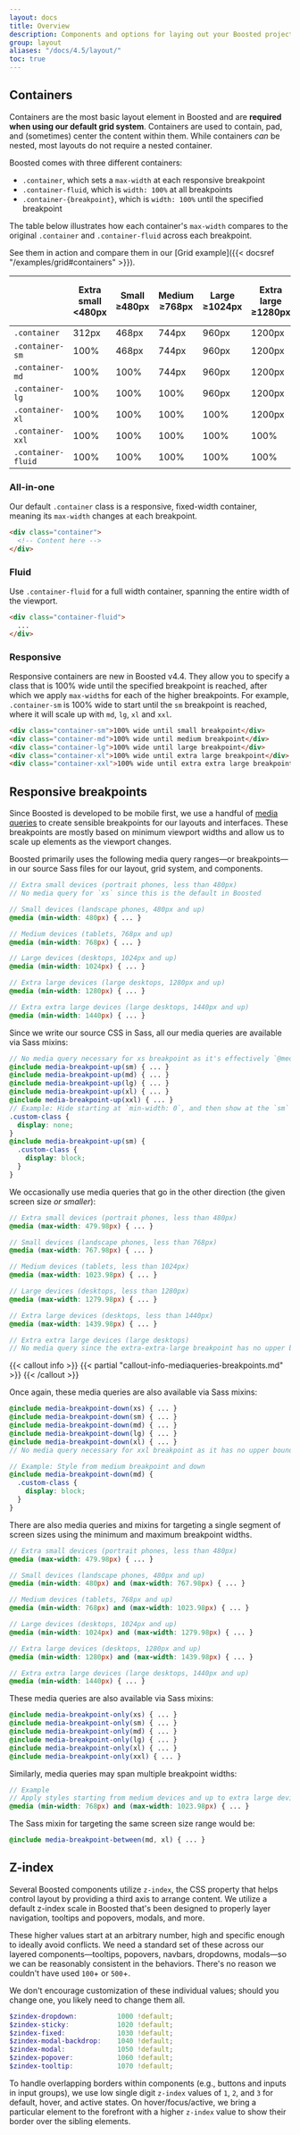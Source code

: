 ```yaml
---
layout: docs
title: Overview
description: Components and options for laying out your Boosted project, including wrapping containers, a powerful grid system, a flexible media object, and responsive utility classes.
group: layout
aliases: "/docs/4.5/layout/"
toc: true
---
```


## Containers

Containers are the most basic layout element in Boosted and are **required when using our default grid system**. Containers are used to contain, pad, and (sometimes) center the content within them. While containers *can* be nested, most layouts do not require a nested container.

Boosted comes with three different containers:

- `.container`, which sets a `max-width` at each responsive breakpoint
- `.container-fluid`, which is `width: 100%` at all breakpoints
- `.container-{breakpoint}`, which is `width: 100%` until the specified breakpoint

The table below illustrates how each container's `max-width` compares to the original `.container` and `.container-fluid` across each breakpoint.

See them in action and compare them in our [Grid example]({{< docsref "/examples/grid#containers" >}}).

<table class="table">
  <thead>
    <tr>
      <th></th>
      <th>
        Extra small<br>
        <span class="font-weight-normal">&lt;480px</span>
      </th>
      <th>
        Small<br>
        <span class="font-weight-normal">&ge;480px</span>
      </th>
      <th>
        Medium<br>
        <span class="font-weight-normal">&ge;768px</span>
      </th>
      <th>
        Large<br>
        <span class="font-weight-normal">&ge;1024px</span>
      </th>
      <th>
        Extra large<br>
        <span class="font-weight-normal">&ge;1280px</span>
      </th>
      <th>
        Extra Extra large<br>
        <span class="font-weight-normal">&ge;1440px</span>
      </th>
    </tr>
  </thead>
  <tbody>
    <tr>
      <td><code>.container</code></td>
      <td>312px</td>
      <td>468px</td>
      <td>744px</td>
      <td>960px</td>
      <td>1200px</td>
      <td>1320px</td>
    </tr>
    <tr>
      <td><code>.container-sm</code></td>
      <td class="text-muted">100%</td>
      <td>468px</td>
      <td>744px</td>
      <td>960px</td>
      <td>1200px</td>
      <td>1320px</td>
    </tr>
    <tr>
      <td><code>.container-md</code></td>
      <td class="text-muted">100%</td>
      <td class="text-muted">100%</td>
      <td>744px</td>
      <td>960px</td>
      <td>1200px</td>
      <td>1320px</td>
    </tr>
    <tr>
      <td><code>.container-lg</code></td>
      <td class="text-muted">100%</td>
      <td class="text-muted">100%</td>
      <td class="text-muted">100%</td>
      <td>960px</td>
      <td>1200px</td>
      <td>1320px</td>
    </tr>
    <tr>
      <td><code>.container-xl</code></td>
      <td class="text-muted">100%</td>
      <td class="text-muted">100%</td>
      <td class="text-muted">100%</td>
      <td class="text-muted">100%</td>
      <td>1200px</td>
      <td>1320px</td>
    </tr>
     <tr>
      <td><code>.container-xxl</code></td>
      <td class="text-muted">100%</td>
      <td class="text-muted">100%</td>
      <td class="text-muted">100%</td>
      <td class="text-muted">100%</td>
      <td class="text-muted">100%</td>
      <td>1320px</td>
    </tr>
    <tr>
      <td><code>.container-fluid</code></td>
      <td class="text-muted">100%</td>
      <td class="text-muted">100%</td>
      <td class="text-muted">100%</td>
      <td class="text-muted">100%</td>
      <td class="text-muted">100%</td>
      <td class="text-muted">100%</td>
    </tr>
  </tbody>
</table>

### All-in-one

Our default `.container` class is a responsive, fixed-width container, meaning its `max-width` changes at each breakpoint.

```html
<div class="container">
  <!-- Content here -->
</div>
```

### Fluid

Use `.container-fluid` for a full width container, spanning the entire width of the viewport.

```html
<div class="container-fluid">
  ...
</div>
```

### Responsive

Responsive containers are new in Boosted v4.4. They allow you to specify a class that is 100% wide until the specified breakpoint is reached, after which we apply `max-width`s for each of the higher breakpoints. For example, `.container-sm` is 100% wide to start until the `sm` breakpoint is reached, where it will scale up with `md`, `lg`, `xl` and `xxl`.

```html
<div class="container-sm">100% wide until small breakpoint</div>
<div class="container-md">100% wide until medium breakpoint</div>
<div class="container-lg">100% wide until large breakpoint</div>
<div class="container-xl">100% wide until extra large breakpoint</div>
<div class="container-xxl">100% wide until extra extra large breakpoint</div>
```

## Responsive breakpoints

Since Boosted is developed to be mobile first, we use a handful of [media queries](https://developer.mozilla.org/en-US/docs/Web/CSS/Media_Queries/Using_media_queries) to create sensible breakpoints for our layouts and interfaces. These breakpoints are mostly based on minimum viewport widths and allow us to scale up elements as the viewport changes.

Boosted primarily uses the following media query ranges—or breakpoints—in our source Sass files for our layout, grid system, and components.

```scss
// Extra small devices (portrait phones, less than 480px)
// No media query for `xs` since this is the default in Boosted

// Small devices (landscape phones, 480px and up)
@media (min-width: 480px) { ... }

// Medium devices (tablets, 768px and up)
@media (min-width: 768px) { ... }

// Large devices (desktops, 1024px and up)
@media (min-width: 1024px) { ... }

// Extra large devices (large desktops, 1280px and up)
@media (min-width: 1280px) { ... }

// Extra extra large devices (large desktops, 1440px and up)
@media (min-width: 1440px) { ... }
```

Since we write our source CSS in Sass, all our media queries are available via Sass mixins:

```scss
// No media query necessary for xs breakpoint as it's effectively `@media (min-width: 0) { ... }`
@include media-breakpoint-up(sm) { ... }
@include media-breakpoint-up(md) { ... }
@include media-breakpoint-up(lg) { ... }
@include media-breakpoint-up(xl) { ... }
@include media-breakpoint-up(xxl) { ... }
// Example: Hide starting at `min-width: 0`, and then show at the `sm` breakpoint
.custom-class {
  display: none;
}
@include media-breakpoint-up(sm) {
  .custom-class {
    display: block;
  }
}
```

We occasionally use media queries that go in the other direction (the given screen size *or smaller*):

```scss
// Extra small devices (portrait phones, less than 480px)
@media (max-width: 479.98px) { ... }

// Small devices (landscape phones, less than 768px)
@media (max-width: 767.98px) { ... }

// Medium devices (tablets, less than 1024px)
@media (max-width: 1023.98px) { ... }

// Large devices (desktops, less than 1280px)
@media (max-width: 1279.98px) { ... }

// Extra large devices (desktops, less than 1440px)
@media (max-width: 1439.98px) { ... }

// Extra extra large devices (large desktops)
// No media query since the extra-extra-large breakpoint has no upper bound on its width
```

{{< callout info >}}
{{< partial "callout-info-mediaqueries-breakpoints.md" >}}
{{< /callout >}}

Once again, these media queries are also available via Sass mixins:

```scss
@include media-breakpoint-down(xs) { ... }
@include media-breakpoint-down(sm) { ... }
@include media-breakpoint-down(md) { ... }
@include media-breakpoint-down(lg) { ... }
@include media-breakpoint-down(xl) { ... }
// No media query necessary for xxl breakpoint as it has no upper bound on its width

// Example: Style from medium breakpoint and down
@include media-breakpoint-down(md) {
  .custom-class {
    display: block;
  }
}
```

There are also media queries and mixins for targeting a single segment of screen sizes using the minimum and maximum breakpoint widths.

```scss
// Extra small devices (portrait phones, less than 480px)
@media (max-width: 479.98px) { ... }

// Small devices (landscape phones, 480px and up)
@media (min-width: 480px) and (max-width: 767.98px) { ... }

// Medium devices (tablets, 768px and up)
@media (min-width: 768px) and (max-width: 1023.98px) { ... }

// Large devices (desktops, 1024px and up)
@media (min-width: 1024px) and (max-width: 1279.98px) { ... }

// Extra large devices (desktops, 1280px and up)
@media (min-width: 1280px) and (max-width: 1439.98px) { ... }

// Extra extra large devices (large desktops, 1440px and up)
@media (min-width: 1440px) { ... }
```

These media queries are also available via Sass mixins:

```scss
@include media-breakpoint-only(xs) { ... }
@include media-breakpoint-only(sm) { ... }
@include media-breakpoint-only(md) { ... }
@include media-breakpoint-only(lg) { ... }
@include media-breakpoint-only(xl) { ... }
@include media-breakpoint-only(xxl) { ... }
```

Similarly, media queries may span multiple breakpoint widths:

```scss
// Example
// Apply styles starting from medium devices and up to extra large devices
@media (min-width: 768px) and (max-width: 1023.98px) { ... }
```

The Sass mixin for targeting the same screen size range would be:

```scss
@include media-breakpoint-between(md, xl) { ... }
```

## Z-index

Several Boosted components utilize `z-index`, the CSS property that helps control layout by providing a third axis to arrange content. We utilize a default z-index scale in Boosted that's been designed to properly layer navigation, tooltips and popovers, modals, and more.

These higher values start at an arbitrary number, high and specific enough to ideally avoid conflicts. We need a standard set of these across our layered components—tooltips, popovers, navbars, dropdowns, modals—so we can be reasonably consistent in the behaviors. There's no reason we couldn't have used `100`+ or `500`+.

We don't encourage customization of these individual values; should you change one, you likely need to change them all.

```scss
$zindex-dropdown:          1000 !default;
$zindex-sticky:            1020 !default;
$zindex-fixed:             1030 !default;
$zindex-modal-backdrop:    1040 !default;
$zindex-modal:             1050 !default;
$zindex-popover:           1060 !default;
$zindex-tooltip:           1070 !default;
```

To handle overlapping borders within components (e.g., buttons and inputs in input groups), we use low single digit `z-index` values of `1`, `2`, and `3` for default, hover, and active states. On hover/focus/active, we bring a particular element to the forefront with a higher `z-index` value to show their border over the sibling elements.
